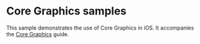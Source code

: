Core Graphics samples
=================

This sample demonstrates the use of Core Graphics in iOS. It accompanies the [Core Graphics](/guides/ios/application_fundamentals/graphics_animation_ios/core_graphics/) guide.